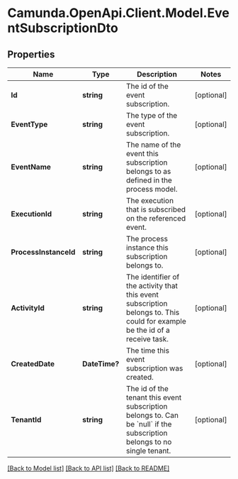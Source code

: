 # Camunda.OpenApi.Client.Model.EventSubscriptionDto
## Properties

Name | Type | Description | Notes
------------ | ------------- | ------------- | -------------
**Id** | **string** | The id of the event subscription. | [optional] 
**EventType** | **string** | The type of the event subscription. | [optional] 
**EventName** | **string** | The name of the event this subscription belongs to as defined in the process model. | [optional] 
**ExecutionId** | **string** | The execution that is subscribed on the referenced event. | [optional] 
**ProcessInstanceId** | **string** | The process instance this subscription belongs to. | [optional] 
**ActivityId** | **string** | The identifier of the activity that this event subscription belongs to. This could for example be the id of a receive task. | [optional] 
**CreatedDate** | **DateTime?** | The time this event subscription was created. | [optional] 
**TenantId** | **string** | The id of the tenant this event subscription belongs to. Can be &#x60;null&#x60; if the subscription belongs to no single tenant. | [optional] 

[[Back to Model list]](../README.md#documentation-for-models) [[Back to API list]](../README.md#documentation-for-api-endpoints) [[Back to README]](../README.md)


